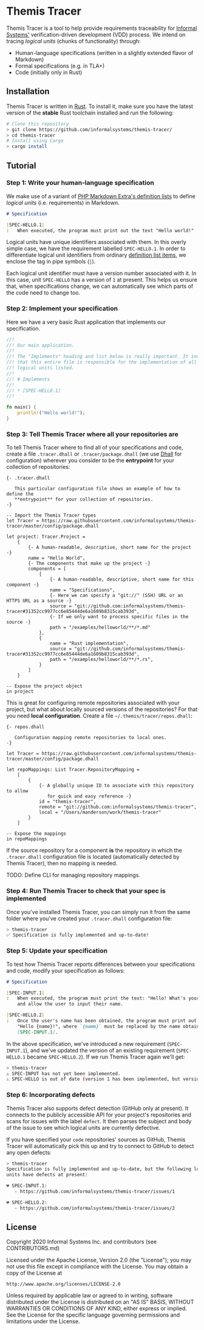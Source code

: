 # Themis Tracer

Themis Tracer is a tool to help provide requirements traceability for [Informal
Systems'][informal] verification-driven development (VDD) process. We intend on
tracing *logical units* (chunks of functionality) through:

* Human-language specifications (written in a slightly extended flavor of
  Markdown)
* Formal specifications (e.g. in TLA+)
* Code (initially only in Rust)

## Installation

Themis Tracer is written in [Rust][rust]. To install it, make sure you have the
latest version of the **stable** Rust toolchain installed and run the following:

```bash
# Clone this repository
> git clone https://github.com/informalsystems/themis-tracer/
> cd themis-tracer
# Install using Cargo
> cargo install
```

## Tutorial

### Step 1: Write your human-language specification

We make use of a variant of [PHP Markdown Extra's definition
lists][phpme-deflist] to define *logical units* (i.e. requirements) in Markdown.

```markdown
# Specification

|SPEC-HELLO.1|
:   When executed, the program must print out the text "Hello world!"
```

Logical units have unique identifiers associated with them. In this overly
simple case, we have the requirement labelled `SPEC-HELLO.1`. In order to
differentiate logical unit identifiers from ordinary [definition list
items][phpme-deflist], we enclose the tag in pipe symbols (`|`).

Each logical unit identifier must have a version number associated with it. In
this case, unit `SPEC-HELLO` has a version of `1` at present. This helps us
ensure that, when specifications change, we can automatically see which parts of
the code need to change too.

### Step 2: Implement your specification

Here we have a very basic Rust application that implements our specification.

```rust
//!
//! Our main application.
//! 
//! The "Implements" heading and list below is really important. It indicates
//! that this entire file is responsible for the implementation of all of the
//! logical units listed.
//!
//! # Implements
//!
//! * [SPEC-HELLO.1]
//!

fn main() {
    println!("Hello world!");
}
```

### Step 3: Tell Themis Tracer where all your repositories are

To tell Themis Tracer where to find all of your specifications and code, create
a file `.tracer.dhall` or `.tracer/package.dhall` (we use [Dhall][dhall] for
configuration) wherever you consider to be the **entrypoint** for your
collection of repositories:

```dhall
{- .tracer.dhall

   This particular configuration file shows an example of how to define the
   **entrypoint** for your collection of repositories.
-}

-- Import the Themis Tracer types
let Tracer = https://raw.githubusercontent.com/informalsystems/themis-tracer/master/config/package.dhall

let project: Tracer.Project =
    {
        {- A human-readable, descriptive, short name for the project -}
        name = "Hello World",
        {- The components that make up the project -}
        components = [
            {
                {- A human-readable, descriptive, short name for this component -}
                name = "Specifications",
                {- Here we can specify a "git://" (SSH) URL or an HTTPS URL as a source -}
                source = "git://github.com:informalsystems/themis-tracer#31352cc9977cc6e85444de6a1609b8315cab393d",
                {- If we only want to process specific files in the source -}
                path = "/examples/helloworld/**/*.md"
            },
            {
                name = "Rust implementation",
                source = "git://github.com/informalsystems/themis-tracer#31352cc9977cc6e85444de6a1609b8315cab393d",
                path = "/examples/helloworld/**/*.rs",
            }
        ]
    }

-- Expose the project object
in project
```

This is great for configuring remote repositories associated with your project,
but what about locally sourced versions of the repositories? For that you need
**local configuration**. Create a file `~/.themis/tracer/repos.dhall`:

```dhall
{- repos.dhall

   Configuration mapping remote repositories to local ones.
-}

let Tracer = https://raw.githubusercontent.com/informalsystems/themis-tracer/master/config/package.dhall

let repoMappings: List Tracer.RepositoryMapping =
    [
        {
            {- A globally unique ID to associate with this repository to allow
               for quick and easy reference -}
            id = "themis-tracer",
            remote = "git://github.com:informalsystems/themis-tracer",
            local = "/Users/manderson/work/themis-tracer"
        }
    ]

-- Expose the mappings
in repoMappings
```

If the source repository for a component **is** the repository in which the
`.tracer.dhall` configuration file is located (automatically detected by Themis
Tracer), then no mapping is needed.

TODO: Define CLI for managing repository mappings.

### Step 4: Run Themis Tracer to check that your spec is implemented

Once you've installed Themis Tracer, you can simply run it from the same folder
where you've created your `.tracer.dhall` configuration file:

```bash
> themis-tracer
✅ Specification is fully implemented and up-to-date!
```

### Step 5: Update your specification

To test how Themis Tracer reports differences between your specifications and
code, modify your specification as follows:

```markdown
# Specification

|SPEC-INPUT.1|
:   When executed, the program must print the text: "Hello! What's your name?",
    and allow the user to input their name.

|SPEC-HELLO.2|
:   Once the user's name has been obtained, the program must print out the text
    "Hello {name}!", where `{name}` must be replaced by the name obtained in
    [SPEC-INPUT.1].
```

In the above specification, we've introduced a new requirement (`SPEC-INPUT.1`),
and we've updated the version of an existing requirement (`SPEC-HELLO.1` became
`SPEC-HELLO.2`). If we run Themis Tracer again we'll get:

```bash
> themis-tracer
⚠️ SPEC-INPUT has not yet been implemented.
⚠️ SPEC-HELLO is out of date (version 1 has been implemented, but version 2 has been specified).
```

### Step 6: Incorporating defects

Themis Tracer also supports defect detection (GitHub only at present). It
connects to the publicly accessible API for your project's repositories and
scans for issues with the label `defect`. It then parses the subject and body of
the issue to see which logical units are currently defective.

If you have specified your `code` repositories' sources as GitHub, Themis Tracer
will automatically pick this up and try to connect to GitHub to detect any open
defects:

```bash
> themis-tracer
Specification is fully implemented and up-to-date, but the following logical
units have defects at present:

💔 SPEC-INPUT.1:
   - https://github.com/informalsystems/themis-tracer/issues/1

💔 SPEC-HELLO.2:
   - https://github.com/informalsystems/themis-tracer/issues/2
```

## License

Copyright 2020 Informal Systems Inc. and contributors (see CONTRIBUTORS.md)

Licensed under the Apache License, Version 2.0 (the "License");
you may not use this file except in compliance with the License.
You may obtain a copy of the License at

    http://www.apache.org/licenses/LICENSE-2.0

Unless required by applicable law or agreed to in writing, software
distributed under the License is distributed on an "AS IS" BASIS,
WITHOUT WARRANTIES OR CONDITIONS OF ANY KIND, either express or implied.
See the License for the specific language governing permissions and
limitations under the License.

[informal]: https://informal.systems/
[rust]: https://www.rust-lang.org/
[phpme-deflist]: https://michelf.ca/projects/php-markdown/extra/#def-list
[dhall]: https://dhall-lang.org/
